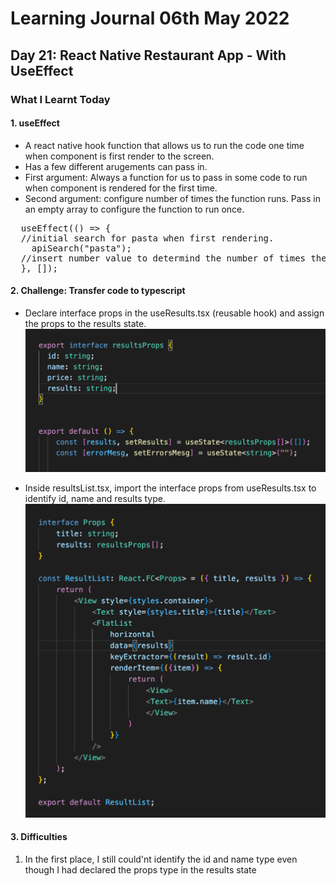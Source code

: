 <h1>Learning Journal 06th May 2022</h1>
<h2>Day 21: React Native Restaurant App - With UseEffect</h2>
<h3>What I Learnt Today</h3>
<h4>1. useEffect</h4>
<ul>
  <li>A react native hook function that allows us to run the code one time when component is first render to the screen.</li>
  <li>Has a few different arugements can pass in.</li>
  <li>First argument: Always a function for us to pass in some code to run when component is rendered for the first time.</li>
  <li>Second argument: configure number of times the function runs. Pass in an empty array to configure the function to run once.</li>
</ul>

<pre>
  useEffect(() => {
  //initial search for pasta when first rendering.
    apiSearch("pasta");
  //insert number value to determind the number of times the function needs to run.
  }, []);
</pre>

<h4>2. Challenge: Transfer code to typescript</h4>
<ul>
  <li>Declare interface props in the useResults.tsx (reusable hook) and assign the props to the results state.</li>
  <img src="https://github.com/janson-gan/react-native-training/blob/main/images/Screenshot%202022-05-08%20at%206.05.29%20PM.png" width="500" />
</ul>
<ul>
  <li>Inside resultsList.tsx, import the interface props from useResults.tsx to identify id, name and results type.</li>
<img src="https://github.com/janson-gan/react-native-training/blob/main/images/Screenshot%202022-05-08%20at%206.29.54%20PM.png" width="500" />
</ul>
<h4>3. Difficulties</h4>
<ol>
  <li>In the first place, I still could'nt identify the id and name type even though I had declared the props type in the results state</li>
</ol>
